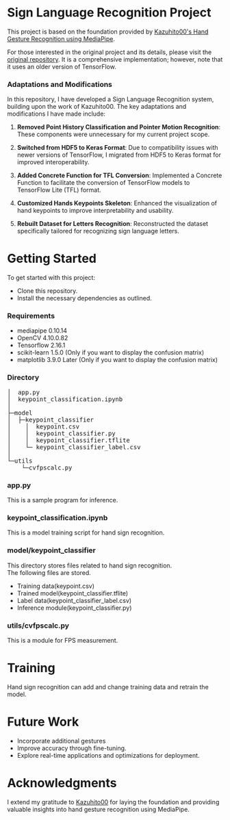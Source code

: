 # Sign Language Recognition Project

This project is based on the foundation provided by [Kazuhito00's Hand Gesture Recognition using MediaPipe](https://github.com/Kazuhito00/hand-gesture-recognition-using-mediapipe).

For those interested in the original project and its details, please visit the [original repository](https://github.com/Kazuhito00/hand-gesture-recognition-using-mediapipe). It is a comprehensive implementation; however, note that it uses an older version of TensorFlow.

### Adaptations and Modifications
In this repository, I have developed a Sign Language Recognition system, building upon the work of Kazuhito00. The key adaptations and modifications I have made include:

1. **Removed Point History Classification and Pointer Motion Recognition**: These components were unnecessary for my current project scope.
   
2. **Switched from HDF5 to Keras Format**: Due to compatibility issues with newer versions of TensorFlow, I migrated from HDF5 to Keras format for improved interoperability.

3. **Added Concrete Function for TFL Conversion**: Implemented a Concrete Function to facilitate the conversion of TensorFlow models to TensorFlow Lite (TFL) format.

4. **Customized Hands Keypoints Skeleton**: Enhanced the visualization of hand keypoints to improve interpretability and usability.

5. **Rebuilt Dataset for Letters Recognition**: Reconstructed the dataset specifically tailored for recognizing sign language letters.

# Getting Started
To get started with this project:
* Clone this repository.
* Install the necessary dependencies as outlined.

### Requirements
* mediapipe 0.10.14
* OpenCV 4.10.0.82
* Tensorflow 2.16.1
* scikit-learn 1.5.0 (Only if you want to display the confusion matrix)
* matplotlib 3.9.0 Later (Only if you want to display the confusion matrix)

### Directory
<pre>
│  app.py
│  keypoint_classification.ipynb
│  
├─model
│  ├─keypoint_classifier
│    │  keypoint.csv
│    │  keypoint_classifier.py
│    │  keypoint_classifier.tflite
│    └─ keypoint_classifier_label.csv
│ 
└─utils
    └─cvfpscalc.py
</pre>

### app.py
This is a sample program for inference.

### keypoint_classification.ipynb
This is a model training script for hand sign recognition.

### model/keypoint_classifier
This directory stores files related to hand sign recognition.<br>
The following files are stored.
* Training data(keypoint.csv)
* Trained model(keypoint_classifier.tflite)
* Label data(keypoint_classifier_label.csv)
* Inference module(keypoint_classifier.py)

### utils/cvfpscalc.py
This is a module for FPS measurement.

# Training
Hand sign recognition can add and change training data and retrain the model.

# Future Work
- Incorporate additional gestures
- Improve accuracy through fine-tuning.
- Explore real-time applications and optimizations for deployment.

# Acknowledgments
I extend my gratitude to [Kazuhito00](https://github.com/Kazuhito00) for laying the foundation and providing valuable insights into hand gesture recognition using MediaPipe.
